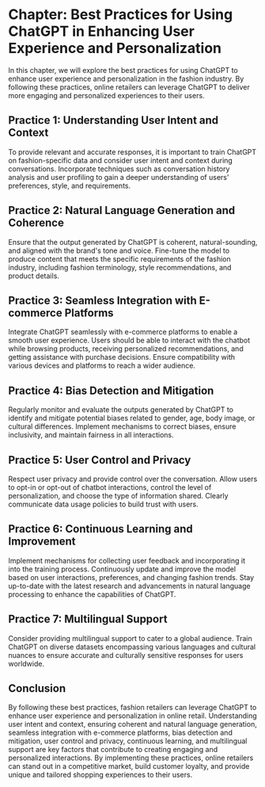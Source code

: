 Chapter: Best Practices for Using ChatGPT in Enhancing User Experience and Personalization
==========================================================================================

In this chapter, we will explore the best practices for using ChatGPT to enhance user experience and personalization in the fashion industry. By following these practices, online retailers can leverage ChatGPT to deliver more engaging and personalized experiences to their users.

Practice 1: Understanding User Intent and Context
-------------------------------------------------

To provide relevant and accurate responses, it is important to train ChatGPT on fashion-specific data and consider user intent and context during conversations. Incorporate techniques such as conversation history analysis and user profiling to gain a deeper understanding of users' preferences, style, and requirements.

Practice 2: Natural Language Generation and Coherence
-----------------------------------------------------

Ensure that the output generated by ChatGPT is coherent, natural-sounding, and aligned with the brand's tone and voice. Fine-tune the model to produce content that meets the specific requirements of the fashion industry, including fashion terminology, style recommendations, and product details.

Practice 3: Seamless Integration with E-commerce Platforms
----------------------------------------------------------

Integrate ChatGPT seamlessly with e-commerce platforms to enable a smooth user experience. Users should be able to interact with the chatbot while browsing products, receiving personalized recommendations, and getting assistance with purchase decisions. Ensure compatibility with various devices and platforms to reach a wider audience.

Practice 4: Bias Detection and Mitigation
-----------------------------------------

Regularly monitor and evaluate the outputs generated by ChatGPT to identify and mitigate potential biases related to gender, age, body image, or cultural differences. Implement mechanisms to correct biases, ensure inclusivity, and maintain fairness in all interactions.

Practice 5: User Control and Privacy
------------------------------------

Respect user privacy and provide control over the conversation. Allow users to opt-in or opt-out of chatbot interactions, control the level of personalization, and choose the type of information shared. Clearly communicate data usage policies to build trust with users.

Practice 6: Continuous Learning and Improvement
-----------------------------------------------

Implement mechanisms for collecting user feedback and incorporating it into the training process. Continuously update and improve the model based on user interactions, preferences, and changing fashion trends. Stay up-to-date with the latest research and advancements in natural language processing to enhance the capabilities of ChatGPT.

Practice 7: Multilingual Support
--------------------------------

Consider providing multilingual support to cater to a global audience. Train ChatGPT on diverse datasets encompassing various languages and cultural nuances to ensure accurate and culturally sensitive responses for users worldwide.

Conclusion
----------

By following these best practices, fashion retailers can leverage ChatGPT to enhance user experience and personalization in online retail. Understanding user intent and context, ensuring coherent and natural language generation, seamless integration with e-commerce platforms, bias detection and mitigation, user control and privacy, continuous learning, and multilingual support are key factors that contribute to creating engaging and personalized interactions. By implementing these practices, online retailers can stand out in a competitive market, build customer loyalty, and provide unique and tailored shopping experiences to their users.
